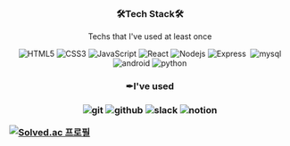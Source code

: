 

<h3 align="center" border-bottom="none">🛠Tech Stack🛠</h3>
<p align="center">
  Techs that I've used at least once
</p>
  <p align="center">
  <img alt="HTML5" src="https://img.shields.io/badge/-html-%23E34F26?logo=HTML5&logoColor=white"/>
  <img alt="CSS3" src="https://img.shields.io/badge/-css-%231572B6?logo=CSS3&logoColor=white"/>
  <img alt="JavaScript" src="https://img.shields.io/badge/-JavaScript-%23F7DF1E?logo=JavaScript&logoColor=white"/>
  <img alt="React" src="https://img.shields.io/badge/-React-%2361DAFB?logo=React&logoColor=white"/>

  <img alt="Nodejs" src="https://img.shields.io/badge/-Nodejs-%23339933?logo=Node.js&logoColor=white"/>
  <img alt="Express" src="https://img.shields.io/badge/-Express-%23000000?logo=Express&logoColor=white"/>
  
  <img alt="" src=""/>

  <img alt="mysql" src="https://img.shields.io/badge/-mysql-%234479A1?logo=MySQL&logoColor=white"/>

  <img alt="android" src="https://img.shields.io/badge/-android-green?logo=android&logoColor=white"/>
    <img alt="python" src="https://img.shields.io/badge/-Python-%233776AB?logo=Python&logoColor=white"/>
</p>
<h3 align="center" border-bottom="none">✒I've used<h3>
<p align="center">
<img alt="git" src="https://img.shields.io/badge/-git-%23F05032?logo=git&logoColor=white">
      <img alt="github" src="https://img.shields.io/badge/-github-%23181717?logo=GitHub&logoColor=white"/>
    <img alt="slack" src="https://img.shields.io/badge/-slack-%234A154B?logo=Slack&logoColor=white"/>
    <img alt="notion" src="https://img.shields.io/badge/-Notion-%23000000?logo=Notion&logoColor=white"/>
</p>
  
  [![Solved.ac
프로필](http://mazassumnida.wtf/api/v2/generate_badge?boj={splato88})](https://solved.ac/{splato88})

<!--
**hyojinLee-git/hyojinLee-git** is a ✨ _special_ ✨ repository because its `README.md` (this file) appears on your GitHub profile.

Here are some ideas to get you started:

- 🔭 I’m currently working on ...
- 🌱 I’m currently learning ...
- 👯 I’m looking to collaborate on ...
- 🤔 I’m looking for help with ...
- 💬 Ask me about ...
- 📫 How to reach me: ...
- 😄 Pronouns: ...
- ⚡ Fun fact: ...
  -->
